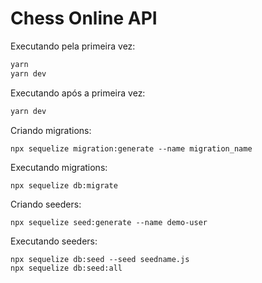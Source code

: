 # Chess Online API

Executando pela primeira vez:

```bash
yarn
yarn dev
```

Executando após a primeira vez:

```bash
yarn dev
```

Criando migrations:

```
npx sequelize migration:generate --name migration_name
```

Executando migrations:

```
npx sequelize db:migrate
```

Criando seeders:

```
npx sequelize seed:generate --name demo-user
```

Executando seeders:

```
npx sequelize db:seed --seed seedname.js
npx sequelize db:seed:all
```
